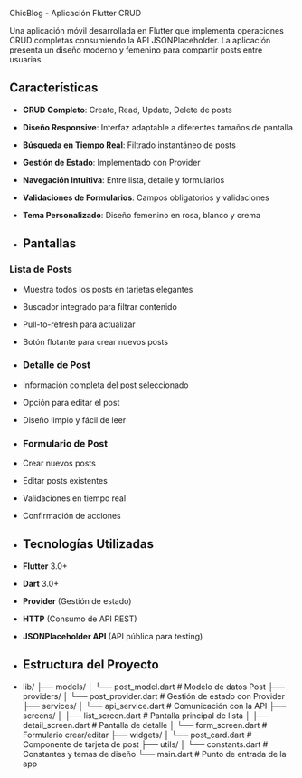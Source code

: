  ChicBlog - Aplicación Flutter CRUD

Una aplicación móvil desarrollada en Flutter que implementa operaciones CRUD completas consumiendo la API JSONPlaceholder. La aplicación presenta un diseño moderno y femenino para compartir posts entre usuarias.

##  Características

-  **CRUD Completo**: Create, Read, Update, Delete de posts
-  **Diseño Responsive**: Interfaz adaptable a diferentes tamaños de pantalla
-  **Búsqueda en Tiempo Real**: Filtrado instantáneo de posts
-  **Gestión de Estado**: Implementado con Provider
-  **Navegación Intuitiva**: Entre lista, detalle y formularios
-  **Validaciones de Formularios**: Campos obligatorios y validaciones
-  **Tema Personalizado**: Diseño femenino en rosa, blanco y crema

-  ##  Pantallas

### Lista de Posts
- Muestra todos los posts en tarjetas elegantes
- Buscador integrado para filtrar contenido
- Pull-to-refresh para actualizar
- Botón flotante para crear nuevos posts

- ### Detalle de Post
- Información completa del post seleccionado
- Opción para editar el post
- Diseño limpio y fácil de leer

- ### Formulario de Post
- Crear nuevos posts
- Editar posts existentes
- Validaciones en tiempo real
- Confirmación de acciones

- ## Tecnologías Utilizadas
- **Flutter** 3.0+
- **Dart** 3.0+
- **Provider** (Gestión de estado)
- **HTTP** (Consumo de API REST)
- **JSONPlaceholder API** (API pública para testing)

- ##  Estructura del Proyecto
- lib/
├── models/
│ └── post_model.dart # Modelo de datos Post
├── providers/
│ └── post_provider.dart # Gestión de estado con Provider
├── services/
│ └── api_service.dart # Comunicación con la API
├── screens/
│ ├── list_screen.dart # Pantalla principal de lista
│ ├── detail_screen.dart # Pantalla de detalle
│ └── form_screen.dart # Formulario crear/editar
├── widgets/
│ └── post_card.dart # Componente de tarjeta de post
├── utils/
│ └── constants.dart # Constantes y temas de diseño
└── main.dart # Punto de entrada de la app

